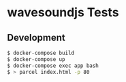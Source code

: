 # wavesoundjs Tests

## Development

```sh
$ docker-compose build
$ docker-compose up
$ docker-compose exec app bash
$ > parcel index.html -p 80
```
